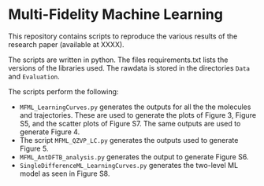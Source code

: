 # Multi-Fidelity Machine Learning

This repository contains scripts to reproduce the various results of the research paper (available at XXXX). 

The scripts are written in python. The files requirements.txt lists the versions of the libraries used. The rawdata is stored in the directories `Data` and `Evaluation`.

The scripts perform the following:
* `MFML_LearningCurves.py` generates the outputs for all the the molecules and trajectories. These are used to generate the plots of Figure 3, Figure S5, and the scatter plots of Figure S7. The same outputs are used to generate Figure 4. 
* The script `MFML_QZVP_LC.py` generates the outputs used to generate Figure 5. 
* `MFML_AntDFTB_analysis.py` generates the output to generate Figure S6. 
* `SingleDifferenceML_LearningCurves.py` generates the two-level ML model as seen in Figure S8.
